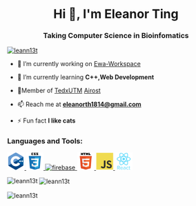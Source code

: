 <h1 align="center">Hi 👋, I'm Eleanor Ting</h1>
<h3 align="center">Taking Computer Science in Bioinfomatics</h3>

<p align="left"> <a href="https://github.com/ryo-ma/github-profile-trophy"><img src="https://github-profile-trophy.vercel.app/?username=leann13t" alt="leann13t" /></a> </p>

- 🔭 I’m currently working on [Ewa-Workspace](https://github.com/Leann13t/ewa-workspace)

- 🌱 I’m currently learning **C++,Web Development**

- 📌Member of [TedxUTM](https://www.instagram.com/tedxutm_/) [Airost](https://www.instagram.com/utmairost/)

- 📫 Reach me at **eleanorth1814@gmail.com**

- ⚡ Fun fact **I like cats**



<h3 align="left">Languages and Tools:</h3>
<p align="left"> <a href="https://www.w3schools.com/cpp/" target="_blank" rel="noreferrer"> <img src="https://raw.githubusercontent.com/devicons/devicon/master/icons/cplusplus/cplusplus-original.svg" alt="cplusplus" width="40" height="40"/> </a> <a href="https://www.w3schools.com/css/" target="_blank" rel="noreferrer"> <img src="https://raw.githubusercontent.com/devicons/devicon/master/icons/css3/css3-original-wordmark.svg" alt="css3" width="40" height="40"/> </a> <a href="https://firebase.google.com/" target="_blank" rel="noreferrer"> <img src="https://www.vectorlogo.zone/logos/firebase/firebase-icon.svg" alt="firebase" width="40" height="40"/> </a> <a href="https://www.w3.org/html/" target="_blank" rel="noreferrer"> <img src="https://raw.githubusercontent.com/devicons/devicon/master/icons/html5/html5-original-wordmark.svg" alt="html5" width="40" height="40"/> </a> <a href="https://developer.mozilla.org/en-US/docs/Web/JavaScript" target="_blank" rel="noreferrer"> <img src="https://raw.githubusercontent.com/devicons/devicon/master/icons/javascript/javascript-original.svg" alt="javascript" width="40" height="40"/> </a> <a href="https://reactjs.org/" target="_blank" rel="noreferrer"> <img src="https://raw.githubusercontent.com/devicons/devicon/master/icons/react/react-original-wordmark.svg" alt="react" width="40" height="40"/> </a> </p>

<p><img align="left" src="https://github-readme-stats.vercel.app/api/top-langs?username=leann13t&show_icons=true&locale=en&layout=compact" alt="leann13t" /></p>

<p>&nbsp;<img align="center" src="https://github-readme-stats.vercel.app/api?username=leann13t&show_icons=true&locale=en" alt="leann13t" /></p>

<p><img align="center" src="https://github-readme-streak-stats.herokuapp.com/?user=leann13t&" alt="leann13t" /></p>

